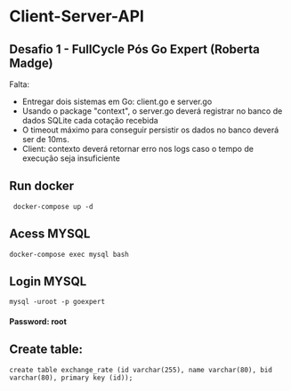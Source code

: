 # Client-Server-API
## Desafio 1 - FullCycle Pós Go Expert (Roberta Madge)


Falta:
 
- Entregar dois sistemas em Go: client.go e server.go
- Usando o package "context", o server.go deverá registrar no banco de dados SQLite cada cotação recebida
- O timeout máximo para conseguir persistir os dados no banco deverá ser de 10ms. 
- Client: contexto deverá retornar erro nos logs caso o tempo de execução seja insuficiente


## Run docker
```shell
 docker-compose up -d
 ```

## Acess MYSQL
 ```shell
 docker-compose exec mysql bash
 ```

## Login MYSQL
 ```shell
 mysql -uroot -p goexpert 
 ```
#### Password: root

## Create table:
```shell
create table exchange_rate (id varchar(255), name varchar(80), bid varchar(80), primary key (id));
```